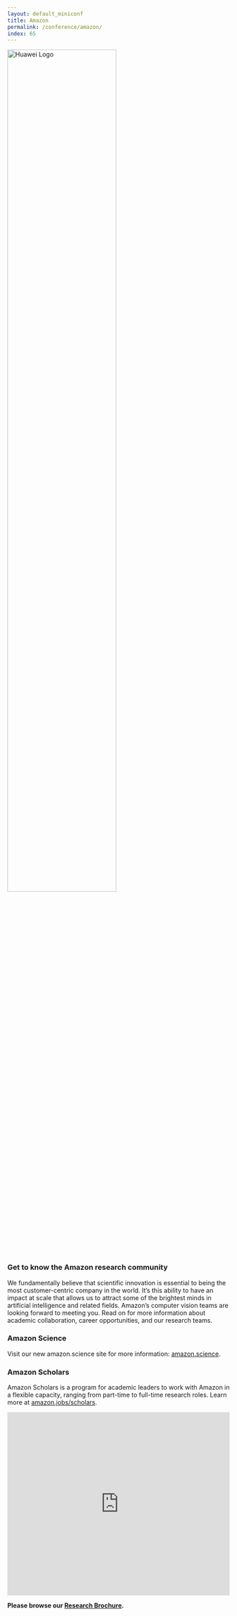 ```yaml
---
layout: default_miniconf
title: Amazon
permalink: /conference/amazon/
index: 65
---
```


<div class="container text-center pb-3">
	<a href="https://www.amazon.science/computer-vision"><img src="{{site.baseurl}}/assets/images/sponsors/amazon-science-high-res-logo.png" class="" style="max-width: 600px; width: 70%;" alt="Huawei Logo"></a>
</div>

### Get to know the Amazon research community

We fundamentally believe that scientific innovation is essential to being the most customer-centric company in the world. It’s this ability to have an impact at scale that allows us to attract some of the brightest minds in artificial intelligence and related fields. Amazon’s computer vision teams are looking forward to meeting you. Read on for more information about academic collaboration, career opportunities, and our research teams.

### Amazon Science

Visit our new amazon.science site for more information: [amazon.science](https://www.amazon.science/computer-vision).

### Amazon Scholars

Amazon Scholars is a program for academic leaders to work with Amazon in a flexible capacity, ranging from part-time to full-time research roles. Learn more at [amazon.jobs/scholars](https://amazon.jobs/scholars).

<div class="row justify-content-around align-items-center pb-3">
	<div class="col" style="max-width:740px;">
		<iframe width="100%" height="416" src="https://www.youtube.com/embed/NrmMk1Myrxc" frameborder="0" allow="accelerometer; autoplay; encrypted-media; gyroscope; picture-in-picture" allowfullscreen></iframe>
	</div>
</div>


**Please browse our [Research Brochure]({{site.baseurl}}/assets/images/sponsors/Research-Brochure-CVPR-2020.pdf).**

<!--<script src="https://cdnjs.cloudflare.com/ajax/libs/pdf.js/2.6.347/pdf.min.js"></script>-->

<!--
<div class="container pt-3">
<iframe width="100%" height="800px" src="http://cvpr20.com/wp-content/plugins/pdfjs-viewer-shortcode/pdfjs/web/viewer.php?file=http://cvpr20.com/wp-content/uploads/2020/05/Research-Brochure-CVPR-2020.pdf&amp;dButton=true&amp;pButton=true&amp;oButton=false&amp;v=1.5.1#zoom=auto" title="Embedded PDF" class="pdfjs-iframe" frameborder="0"></iframe>
</div>
-->
